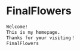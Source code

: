 # FinalFlowers

```markdown
Welcome!
This is my homepage.
Thanks for your visiting！
FinalFlowers
```

